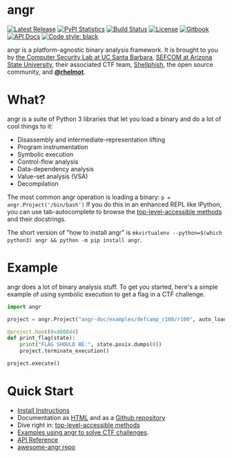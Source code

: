 angr
====

[![Latest Release](https://img.shields.io/pypi/v/angr.svg)](https://pypi.python.org/pypi/angr/)
[![PyPI Statistics](https://img.shields.io/pypi/dm/angr.svg)](https://pypistats.org/packages/angr)
[![Build Status](https://github.com/angr/angr/actions/workflows/.github/workflows/ci.yml/badge.svg)](https://github.com/angr/angr/actions/workflows/.github/workflows/ci.yml/badge.svg)
[![License](https://img.shields.io/github/license/angr/angr.svg)](https://github.com/angr/angr/blob/master/LICENSE)
[![Gitbook](https://img.shields.io/badge/docs-gitbook-green.svg)](https://docs.angr.io)
[![API Docs](https://img.shields.io/badge/docs-api-green.svg)](https://angr.io/api-doc)
[![Code style: black](https://img.shields.io/badge/code%20style-black-000000.svg)](https://github.com/psf/black)

angr is a platform-agnostic binary analysis framework.
It is brought to you by [the Computer Security Lab at UC Santa Barbara](https://seclab.cs.ucsb.edu), [SEFCOM at Arizona State University](https://sefcom.asu.edu),  their associated CTF team, [Shellphish](https://shellphish.net), the open source community, and **[@rhelmot](https://github.com/rhelmot)**.

# What?

angr is a suite of Python 3 libraries that let you load a binary and do a lot of cool things to it:

- Disassembly and intermediate-representation lifting
- Program instrumentation
- Symbolic execution
- Control-flow analysis
- Data-dependency analysis
- Value-set analysis (VSA)
- Decompilation

The most common angr operation is loading a binary: `p = angr.Project('/bin/bash')` If you do this in an enhanced REPL like IPython, you can use tab-autocomplete to browse the [top-level-accessible methods](https://docs.angr.io/docs/toplevel) and their docstrings.

The short version of "how to install angr" is `mkvirtualenv --python=$(which python3) angr && python -m pip install angr`.

# Example

angr does a lot of binary analysis stuff.
To get you started, here's a simple example of using symbolic execution to get a flag in a CTF challenge.

```python
import angr

project = angr.Project("angr-doc/examples/defcamp_r100/r100", auto_load_libs=False)

@project.hook(0x400844)
def print_flag(state):
    print("FLAG SHOULD BE:", state.posix.dumps(0))
    project.terminate_execution()

project.execute()
```

# Quick Start

- [Install Instructions](https://docs.angr.io/introductory-errata/install)
- Documentation as [HTML](https://docs.angr.io/) and as a [Github repository](https://github.com/angr/angr-doc)
- Dive right in: [top-level-accessible methods](https://docs.angr.io/core-concepts/toplevel)
- [Examples using angr to solve CTF challenges](https://docs.angr.io/examples).
- [API Reference](https://angr.io/api-doc/)
- [awesome-angr repo](https://github.com/degrigis/awesome-angr)

